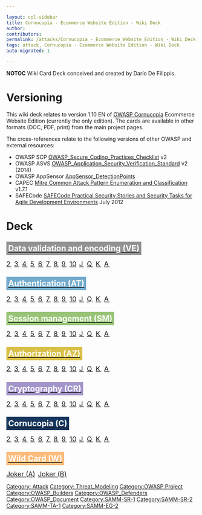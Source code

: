 ```yaml
---

layout: col-sidebar
title: Cornucopia - Ecommerce Website Edition - Wiki Deck
author: 
contributors: 
permalink: /attacks/Cornucopia_-_Ecommerce_Website_Edition_-_Wiki_Deck
tags: attack, Cornucopia - Ecommerce Website Edition - Wiki Deck
auto-migrated: 1

---
```


__NOTOC__ Wiki Card Deck conceived and created by Darío De Filippis.

# Versioning

This wiki deck relates to version 1.10 EN of [OWASP
Cornucopia](https://www.owasp.org/index.php/OWASP_Cornucopia) Ecommerce
Website Edition (currently the only edition). The cards are available in
other formats (DOC, PDF, print) from the main project pages.

The cross-references relate to the following versions of other OWASP and
external resources:

  - OWASP SCP
    [OWASP_Secure_Coding_Practices_Checklist](OWASP_Secure_Coding_Practices_Checklist "wikilink")
    v2
  - OWASP ASVS
    [OWASP_Application_Security_Verification_Standard](OWASP_Application_Security_Verification_Standard "wikilink")
    v2 (2014)
  - OWASP AppSensor
    [AppSensor_DetectionPoints](AppSensor_DetectionPoints "wikilink")
  - CAPEC [Mitre Common Attack Pattern Enumeration and
    Classification](https://capec.mitre.org) v1.7.1
  - SAFECode [SAFECode Practical Security Stories and Security Tasks for
    Agile Development
    Environments](SAFECode_Practical_Security_Stories "wikilink") July
    2012

# Deck

## <span style="padding:5px;background:#929292;font-weight:bold;"> [<span style="color:white;">Data validation and encoding (VE)</span>](Cornucopia_-_Ecommerce_Website_-_VE "wikilink")</span>

<span style="font-size:125%;letter-spacing: 0.15em;">[2](Cornucopia_-_Ecommerce_Website_-_VE_2 "wikilink")
[3](Cornucopia_-_Ecommerce_Website_-_VE_3 "wikilink")
[4](Cornucopia_-_Ecommerce_Website_-_VE_4 "wikilink")
[5](Cornucopia_-_Ecommerce_Website_-_VE_5 "wikilink")
[6](Cornucopia_-_Ecommerce_Website_-_VE_6 "wikilink")
[7](Cornucopia_-_Ecommerce_Website_-_VE_7 "wikilink")
[8](Cornucopia_-_Ecommerce_Website_-_VE_8 "wikilink")
[9](Cornucopia_-_Ecommerce_Website_-_VE_9 "wikilink")
<span style="letter-spacing: 0;">[10](Cornucopia_-_Ecommerce_Website_-_VE_10 "wikilink")</span>
[J](Cornucopia_-_Ecommerce_Website_-_VE_J "wikilink")
[Q](Cornucopia_-_Ecommerce_Website_-_VE_Q "wikilink")
[K](Cornucopia_-_Ecommerce_Website_-_VE_K "wikilink")
[A](Cornucopia_-_Ecommerce_Website_-_VE_A "wikilink")</span>

## <span style="padding:5px;background:#73abcc;font-weight:bold;"> [<span style="color:white;">Authentication (AT)</span>](Cornucopia_-_Ecommerce_Website_-_AT "wikilink")</span>

<span style="font-size:125%;letter-spacing: 0.15em;">[2](Cornucopia_-_Ecommerce_Website_-_AT_2 "wikilink")
[3](Cornucopia_-_Ecommerce_Website_-_AT_3 "wikilink")
[4](Cornucopia_-_Ecommerce_Website_-_AT_4 "wikilink")
[5](Cornucopia_-_Ecommerce_Website_-_AT_5 "wikilink")
[6](Cornucopia_-_Ecommerce_Website_-_AT_6 "wikilink")
[7](Cornucopia_-_Ecommerce_Website_-_AT_7 "wikilink")
[8](Cornucopia_-_Ecommerce_Website_-_AT_8 "wikilink")
[9](Cornucopia_-_Ecommerce_Website_-_AT_9 "wikilink")
<span style="letter-spacing: 0;">[10](Cornucopia_-_Ecommerce_Website_-_AT_10 "wikilink")</span>
[J](Cornucopia_-_Ecommerce_Website_-_AT_J "wikilink")
[Q](Cornucopia_-_Ecommerce_Website_-_AT_Q "wikilink")
[K](Cornucopia_-_Ecommerce_Website_-_AT_K "wikilink")
[A](Cornucopia_-_Ecommerce_Website_-_AT_A "wikilink")</span>

## <span style="padding:5px;background:#98c477;font-weight:bold;"> [<span style="color:white;">Session management (SM)</span>](Cornucopia_-_Ecommerce_Website_-_SM "wikilink")</span>

<span style="font-size:125%;letter-spacing: 0.15em;">[2](Cornucopia_-_Ecommerce_Website_-_SM_2 "wikilink")
[3](Cornucopia_-_Ecommerce_Website_-_SM_3 "wikilink")
[4](Cornucopia_-_Ecommerce_Website_-_SM_4 "wikilink")
[5](Cornucopia_-_Ecommerce_Website_-_SM_5 "wikilink")
[6](Cornucopia_-_Ecommerce_Website_-_SM_6 "wikilink")
[7](Cornucopia_-_Ecommerce_Website_-_SM_7 "wikilink")
[8](Cornucopia_-_Ecommerce_Website_-_SM_8 "wikilink")
[9](Cornucopia_-_Ecommerce_Website_-_SM_9 "wikilink")
<span style="letter-spacing: 0;">[10](Cornucopia_-_Ecommerce_Website_-_SM_10 "wikilink")</span>
[J](Cornucopia_-_Ecommerce_Website_-_SM_J "wikilink")
[Q](Cornucopia_-_Ecommerce_Website_-_SM_Q "wikilink")
[K](Cornucopia_-_Ecommerce_Website_-_SM_K "wikilink")
[A](Cornucopia_-_Ecommerce_Website_-_SM_A "wikilink")</span>

## <span style="padding:5px;background:#d9c049;font-weight:bold;"> [<span style="color:white;">Authorization (AZ)</span>](Cornucopia_-_Ecommerce_Website_-_AZ "wikilink")</span>

<span style="font-size:125%;letter-spacing: 0.15em;">[2](Cornucopia_-_Ecommerce_Website_-_AZ_2 "wikilink")
[3](Cornucopia_-_Ecommerce_Website_-_AZ_3 "wikilink")
[4](Cornucopia_-_Ecommerce_Website_-_AZ_4 "wikilink")
[5](Cornucopia_-_Ecommerce_Website_-_AZ_5 "wikilink")
[6](Cornucopia_-_Ecommerce_Website_-_AZ_6 "wikilink")
[7](Cornucopia_-_Ecommerce_Website_-_AZ_7 "wikilink")
[8](Cornucopia_-_Ecommerce_Website_-_AZ_8 "wikilink")
[9](Cornucopia_-_Ecommerce_Website_-_AZ_9 "wikilink")
<span style="letter-spacing: 0;">[10](Cornucopia_-_Ecommerce_Website_-_AZ_10 "wikilink")</span>
[J](Cornucopia_-_Ecommerce_Website_-_AZ_J "wikilink")
[Q](Cornucopia_-_Ecommerce_Website_-_AZ_Q "wikilink")
[K](Cornucopia_-_Ecommerce_Website_-_AZ_K "wikilink")
[A](Cornucopia_-_Ecommerce_Website_-_AZ_A "wikilink")</span>

## <span style="padding:5px;background:#a395ca;font-weight:bold;"> [<span style="color:white;">Cryptography (CR)</span>](Cornucopia_-_Ecommerce_Website_-_CR "wikilink")</span>

<span style="font-size:125%;letter-spacing: 0.15em;">[2](Cornucopia_-_Ecommerce_Website_-_CR_2 "wikilink")
[3](Cornucopia_-_Ecommerce_Website_-_CR_3 "wikilink")
[4](Cornucopia_-_Ecommerce_Website_-_CR_4 "wikilink")
[5](Cornucopia_-_Ecommerce_Website_-_CR_5 "wikilink")
[6](Cornucopia_-_Ecommerce_Website_-_CR_6 "wikilink")
[7](Cornucopia_-_Ecommerce_Website_-_CR_7 "wikilink")
[8](Cornucopia_-_Ecommerce_Website_-_CR_8 "wikilink")
[9](Cornucopia_-_Ecommerce_Website_-_CR_9 "wikilink")
<span style="letter-spacing: 0;">[10](Cornucopia_-_Ecommerce_Website_-_CR_10 "wikilink")</span>
[J](Cornucopia_-_Ecommerce_Website_-_CR_J "wikilink")
[Q](Cornucopia_-_Ecommerce_Website_-_CR_Q "wikilink")
[K](Cornucopia_-_Ecommerce_Website_-_CR_K "wikilink")
[A](Cornucopia_-_Ecommerce_Website_-_CR_A "wikilink")</span>

## <span style="padding:5px;background:#17365d;font-weight:bold;"> [<span style="color:white;">Cornucopia (C)</span>](Cornucopia_-_Ecommerce_Website_-_C "wikilink")</span>

<span style="font-size:125%;letter-spacing: 0.15em;">[2](Cornucopia_-_Ecommerce_Website_-_C_2 "wikilink")
[3](Cornucopia_-_Ecommerce_Website_-_C_3 "wikilink")
[4](Cornucopia_-_Ecommerce_Website_-_C_4 "wikilink")
[5](Cornucopia_-_Ecommerce_Website_-_C_5 "wikilink")
[6](Cornucopia_-_Ecommerce_Website_-_C_6 "wikilink")
[7](Cornucopia_-_Ecommerce_Website_-_C_7 "wikilink")
[8](Cornucopia_-_Ecommerce_Website_-_C_8 "wikilink")
[9](Cornucopia_-_Ecommerce_Website_-_C_9 "wikilink")
<span style="letter-spacing: 0;">[10](Cornucopia_-_Ecommerce_Website_-_C_10 "wikilink")</span>
[J](Cornucopia_-_Ecommerce_Website_-_C_J "wikilink")
[Q](Cornucopia_-_Ecommerce_Website_-_C_Q "wikilink")
[K](Cornucopia_-_Ecommerce_Website_-_C_K "wikilink")
[A](Cornucopia_-_Ecommerce_Website_-_C_A "wikilink")</span>

## <span style="padding:5px;background:#fbbb7b;font-weight:bold;"> [<span style="color:white;">Wild Card (W)</span>](Cornucopia_-_Ecommerce_Website_-_W "wikilink")</span>

<span style="font-size:125%;">[Joker
(A)](Cornucopia_-_Ecommerce_Website_-_W_Joker_A "wikilink")<span style="letter-spacing: 0.15em;">
</span>[Joker
(B)](Cornucopia_-_Ecommerce_Website_-_W_Joker_B "wikilink")</span>

[Category: Attack](Category:_Attack "wikilink") [Category:
Threat_Modeling](Category:_Threat_Modeling "wikilink") [Category:OWASP
Project](Category:OWASP_Project "wikilink")
[Category:OWASP_Builders](Category:OWASP_Builders "wikilink")
[Category:OWASP_Defenders](Category:OWASP_Defenders "wikilink")
[Category:OWASP_Document](Category:OWASP_Document "wikilink")
[Category:SAMM-SR-1](Category:SAMM-SR-1 "wikilink")
[Category:SAMM-SR-2](Category:SAMM-SR-2 "wikilink")
[Category:SAMM-TA-1](Category:SAMM-TA-1 "wikilink")
[Category:SAMM-EG-2](Category:SAMM-EG-2 "wikilink")
